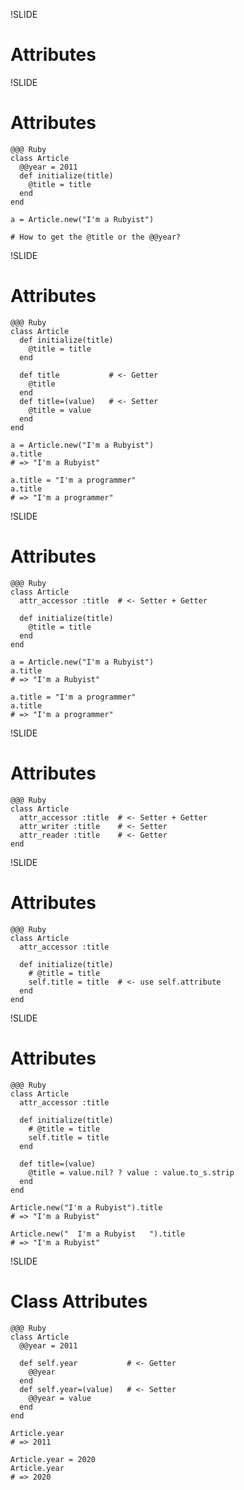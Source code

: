 !SLIDE
# Attributes


!SLIDE
# Attributes

    @@@ Ruby
    class Article
      @@year = 2011
      def initialize(title)
        @title = title
      end
    end
    
    a = Article.new("I'm a Rubyist")
    
    # How to get the @title or the @@year?


!SLIDE
# Attributes 

    @@@ Ruby
    class Article
      def initialize(title)
        @title = title
      end
      
      def title           # <- Getter
        @title
      end
      def title=(value)   # <- Setter
        @title = value
      end
    end
    
    a = Article.new("I'm a Rubyist")
    a.title
    # => "I'm a Rubyist"

    a.title = "I'm a programmer"
    a.title
    # => "I'm a programmer"


!SLIDE
# Attributes

    @@@ Ruby
    class Article
      attr_accessor :title  # <- Setter + Getter
      
      def initialize(title)
        @title = title
      end
    end
    
    a = Article.new("I'm a Rubyist")
    a.title
    # => "I'm a Rubyist"

    a.title = "I'm a programmer"
    a.title
    # => "I'm a programmer"


!SLIDE
# Attributes

    @@@ Ruby
    class Article
      attr_accessor :title  # <- Setter + Getter
      attr_writer :title    # <- Setter
      attr_reader :title    # <- Getter
    end


!SLIDE
# Attributes

    @@@ Ruby
    class Article
      attr_accessor :title

      def initialize(title)
        # @title = title
        self.title = title  # <- use self.attribute
      end
    end


!SLIDE
# Attributes

    @@@ Ruby
    class Article
      attr_accessor :title

      def initialize(title)
        # @title = title
        self.title = title
      end
      
      def title=(value)
        @title = value.nil? ? value : value.to_s.strip
      end
    end
    
    Article.new("I'm a Rubyist").title
    # => "I'm a Rubyist"
    
    Article.new("  I'm a Rubyist   ").title
    # => "I'm a Rubyist"


!SLIDE
# Class Attributes

    @@@ Ruby
    class Article
      @@year = 2011

      def self.year           # <- Getter
        @@year
      end
      def self.year=(value)   # <- Setter
        @@year = value
      end
    end
    
    Article.year
    # => 2011
    
    Article.year = 2020
    Article.year
    # => 2020

